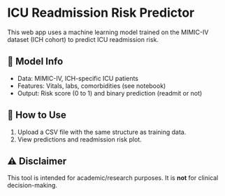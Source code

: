 # ICU Readmission Risk Predictor

This web app uses a machine learning model trained on the MIMIC-IV dataset (ICH cohort) to predict ICU readmission risk.

## 🧠 Model Info

- Data: MIMIC-IV, ICH-specific ICU patients
- Features: Vitals, labs, comorbidities (see notebook)
- Output: Risk score (0 to 1) and binary prediction (readmit or not)

## 🧪 How to Use

1. Upload a CSV file with the same structure as training data.
2. View predictions and readmission risk plot.

## ⚠️ Disclaimer

This tool is intended for academic/research purposes. It is **not** for clinical decision-making.
